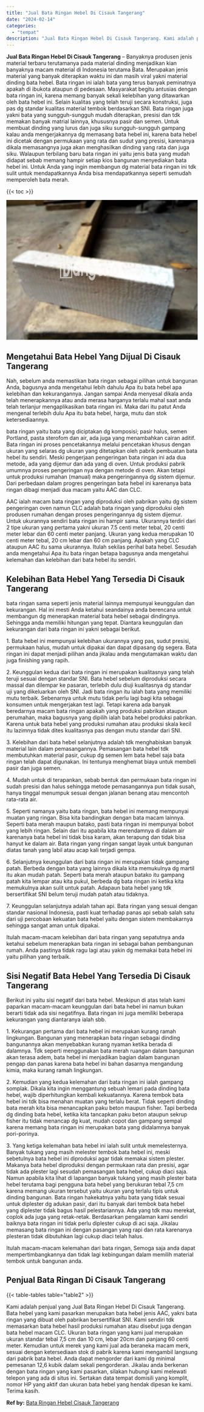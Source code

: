 ```yaml
---
title: "Jual Bata Ringan Hebel Di Cisauk Tangerang"
date: "2024-02-14"
categories: 
  - "tempat"
description: "Jual Bata Ringan Hebel Di Cisauk Tangerang. Kami adalah penjual yang Jual Bata Ringan Hebel Di Cisauk Tangerang. Bata hebel yang kami pasarkan merupakan bata..."
---
```


**Jual Bata Ringan Hebel Di Cisauk Tangerang** – Banyaknya produsen jenis material terbaru terutamanya pada material dinding menjadikan kian banyaknya macam material di Indonesia terutama Bata. Merupakan jenis material yang banyak diterapkan waktu ini dan masih viral yakni material dinding bata hebel. Bata ringan ini ialah bata yang terus banyak peminatnya apakah di ibukota ataupun di pedesaan. Masyarakat begitu antusias dengan bata ringan ini, karena memang banyak sekali kelebihan yang ditawarkan oleh bata hebel ini. Selain kualitas yang telah teruji secara konstruksi, juga pas dg standar kualitas material tembok berdasarkan SNI. Bata ringan juga yakni bata yang sungguh-sungguh mudah diterapkan, presisi dan tdk memakan banyak matrial lainnya, khususnya pasir dan semen. Untuk membuat dinding yang lurus dan juga siku sungguh-sungguh gampang kalau anda mengerjakannya dg memasang bata hebel ini, karena bata hebel ini dicetak dengan permukaan yang rata dan sudut yang presisi, karenanya dikala memasangnya juga akan menghasilkan dinding yang rata dan juga siku. Walaupun terbilang baru bata ringan ini yaitu jenis bata yang mudah didapat sebab memang hampir setiap kios bangunan menyediakan bata hebel ini. Untuk Anda yang ingin membangun dg material bata ringan ini tdk sulit untuk mendapatkannya Anda bisa mendapatkannya seperti semudah memperoleh bata merah.

{{< toc >}}

![Jual Bata Ringan Hebel Di Cisauk Tangerang](/images/jual-hebel-murah-04.png)

## Mengetahui Bata Hebel Yang Dijual Di Cisauk Tangerang

Nah, sebelum anda memastikan bata ringan sebagai pilihan untuk bangunan Anda, bagusnya anda mengetahui lebih dahulu Apa itu bata hebel apa kelebihan dan kekurangannya. Jangan sampai Anda menyesal dikala anda telah menerapkannya atau anda merasa harganya terlalu mahal saat anda telah terlanjur mengaplikasikan bata ringan ini. Maka dari itu patut Anda mengenal terlebih dulu Apa itu bata hebel, harga, mutu dan stok ketersediaannya.

bata ringan yaitu bata yang diciptakan dg komposisi; pasir halus, semen Portland, pasta sterofom dan air, ada juga yang menambahkan cairan aditif. Bata ringan ini proses pencetakannya melalui pencetakan khusus dengan ukuran yang selaras dg ukuran yang ditetapkan oleh pabrik pembuatan bata hebel itu sendiri. Meski pengerjaan pengeringan bata ringan ini ada dua metode, ada yang dijemur dan ada yang di oven. Untuk produksi pabrik umumnya proses pengeringan nya dengan metode di oven. Akan tetapi untuk produksi rumahan (manual) maka pengeringannya dg sistem dijemur. Dari perbedaan dalam progres pengeringan bata hebel ini karenanya bata ringan dibagi menjadi dua macam yaitu AAC dan CLC.

AAC ialah macam bata ringan yang diproduksi oleh pabrikan yaitu dg sistem pengeringan oven namun CLC adalah bata ringan yang diproduksi oleh produsen rumahan dengan proses pengeringannya dg sistem dijemur. Untuk ukurannya sendiri bata ringan ini hampir sama. Ukurannya terdiri dari 2 tipe ukuran yang pertama yakni ukuran 7.5 centi meter tebal, 20 centi meter lebar dan 60 centi meter panjang. Ukuran yang kedua merupakan 10 centi meter tebal, 20 cm lebar dan 60 cm panjang. Apakah yang CLC ataupun AAC itu sama ukurannya. Itulah sekilas perihal bata hebel. Sesudah anda mengetahui Apa itu bata ringan betapa bagusnya anda mengetahui kelemahan dan kelebihan dari bata hebel itu sendiri.

## Kelebihan Bata Hebel Yang Tersedia Di Cisauk Tangerang

bata ringan sama seperti jenis material lainnya mempunyai keunggulan dan kekurangan. Hal ini mesti Anda ketahui seandainya anda berencana untuk membangun dg menerapkan material bata hebel sebagai dindingnya. Sehingga anda memiliki hitungan yang tepat. Diantara keunggulan dan kekurangan dari bata ringan ini yakni sebagai berikut.

1\. Bata hebel ini mempunyai kelebihan ukurannya yang pas, sudut presisi, permukaan halus, mudah untuk dipakai dan dapat dipasang dg segera. Bata ringan ini dapat menjadi pilihan anda jikalau anda mengutamakan waktu dan juga finishing yang rapih.

2\. Keunggulan kedua dari bata ringan ini merupakan kualitasnya yang telah teruji sesuai dengan standar SNI. Bata hebel sebelum diproduksi secara massal dan dilempar ke pasaran, terlebih dulu diuji kualitasnya dg standar uji yang dikeluarkan oleh SNI. Jadi bata ringan itu ialah bata yang memiliki mutu terbaik. Sebenarnya untuk mutu tidak perlu lagi bagi kita sebagai konsumen untuk mengerjakan test lagi. Tetapi karena ada banyak beredarnya macam bata ringan apakah yang produksi pabrikan ataupun perumahan, maka bagusnya yang dipilih ialah bata hebel produksi pabrikan. Karena untuk bata hebel yang produksi rumahan atau produksi skala kecil itu lazimnya tidak dites kualitasnya pas dengan mutu standar dari SNI.

3\. Kelebihan dari bata hebel selanjutnya adalah tdk menghabiskan banyak material lain dalam pemasangannya. Pemasangan bata hebel tdk membutuhkan material pasir, cukup dg semen lem bata hebel saja bata ringan telah dapat digunakan. Ini tentunya menghemat biaya untuk membeli pasir dan juga semen.

4\. Mudah untuk di terapankan, sebab bentuk dan permukaan bata ringan ini sudah presisi dan halus sehingga metode pemasangannya pun tidak susah, hanya tinggal menumpuk sesuai dengan jalanan benang atau mencontoh rata-rata air.

5\. Seperti namanya yaitu bata ringan, bata hebel ini memang mempunyai muatan yang ringan. Bisa kita bandingkan dengan bata macam lainnya. Seperti bata merah maupun batako, pasti bata ringan ini mempunyai bobot yang lebih ringan. Selain dari itu apabila kita merendamnya di dalam air karenanya bata hebel ini tidak bisa karam, akan terapung dan tidak bisa hanyut ke dalam air. Bata ringan yang ringan sangat layak untuk bangunan diatas tanah yang labil atau acap kali terjadi gempa.

6\. Selanjutnya keunggulan dari bata ringan ini merupakan tidak gampang patah. Berbeda dengan bata yang lainnya dikala kita memukulnya dg martil itu akan mudah patah. Seperti bata merah ataupun batako itu gampang patah kita lempar atau kita pukul, berbeda dg bata ringan ini ketika kita memukulnya akan sulit untuk patah. Adapaun bata hebel yang tdk bersertifikat SNI belum teruji mudah patah atau tidaknya.

7\. Keunggulan selanjutnya adalah tahan api. Bata ringan yang sesuai dengan standar nasional Indonesia, pasti kuat terhadap panas api sebab salah satu dari uji percobaan kekuatan bata hebel yaitu dengan sistem membakarnya sehingga sangat aman untuk dipakai.

Itulah macam-macam kelebihan dari bata ringan yang sepatutnya anda ketahui sebelum menerapkan bata ringan ini sebagai bahan pembangunan rumah. Anda pastinya tidak ragu lagi atau yakin dg memakai bata hebel ini yaitu pilihan yang terbaik.

## Sisi Negatif Bata Hebel Yang Tersedia Di Cisauk Tangerang

Berikut ini yaitu sisi negatif dari bata hebel. Meskipun di atas telah kami paparkan macam-macam keunggulan dari bata hebel ini namun bukan berarti tidak ada sisi negatifnya. Bata ringan ini juga memiliki beberapa kekurangan yang diantaranya ialah sbb.

1\. Kekurangan pertama dari bata hebel ini merupakan kurang ramah lingkungan. Bangunan yang menerapkan bata ringan sebagai dinding bangunannya akan menyebabkan kurang nyaman ketika berada di dalamnya. Tdk seperti menggunakan bata merah ruangan dalam bangunan akan terasa adem, bata hebel ini menjadikan bagian dalam bangunan pengap dan panas karena bata hebel ini bahan dasarnya mengandung kimia, maka kurang ramah lingkungan.

2\. Kemudian yang kedua kelemahan dari bata ringan ini ialah gampang somplak. Dikala kita ingin menggantung sebuah lemari pada dinding bata hebel, wajib diperhitungkan kembali kekuatannya. Karena tembok bata hebel ini tdk bisa menahan muatan yang terlalu berat. Tidak seperti dinding bata merah kita bisa menancapkan paku beton maupun fisher. Tapi berbeda dg dinding bata hebel, ketika kita tancapkan paku beton ataupun sekrup fisher itu tidak menancap dg kuat, mudah copot dan gampang sempal karena memang bata ringan ini merupakan bata yang didalamnya banyak pori-porinya.

3\. Yang ketiga kelemahan bata hebel ini ialah sulit untuk memelesternya. Banyak tukang yang masih melester tembok bata hebel ini, meski sebetulnya bata hebel ini diproduksi agar tidak memakai sistem plester. Makanya bata hebel diproduksi dengan permukaan rata dan presisi, agar tidak ada plester lagi sesudah pemasangan bata hebel, cukup diaci saja. Namun apabila kita lihat di lapangan banyak tukang yang masih plester bata hebel terutama bagi pengguna bata hebel yang berukuran tebal 7,5 cm karena memang ukuran tersebut yaitu ukuran yang terlalu tipis untuk dinding bangunan. Bata ringan hakekatnya yaitu bata yang tidak sesuai untuk diplester dg adukan pasir, dari itu banyak dari tembok bata hebel yang diplester tidak bagus hasil pelestariannya. Ada yang tdk mau merekat, coplok ada juga yang retak-retak. Berdasarkan pengalaman kami sendiri baiknya bata ringan ini tidak perlu diplester cukup di aci saja. Jikalau memasang bata ringan ini dengan pasangan yang rapi dan rata karenanya plesteran tidak dibutuhkan lagi cukup diaci telah halus.

Itulah macam-macam kelemahan dari bata ringan, Semoga saja anda dapat mempertimbangkannya dan tidak lagi kebingungan dalam memilih material tembok untuk bangunan anda.

## Penjual Bata Ringan Di Cisauk Tangerang

{{< table-tables table="table2" >}}

Kami adalah penjual yang Jual Bata Ringan Hebel Di Cisauk Tangerang. Bata hebel yang kami pasarkan merupakan bata hebel jenis AAC, yakni bata ringan yang dibuat oleh pabrikan bersertifikat SNI. Kami sendiri tdk memasarkan bata hebel hasil produksi rumahan atau disebut juga dengan bata hebel macam CLC. Ukuran bata ringan yang kami jual merupakan ukuran standar tebal 7,5 cm dan 10 cm, lebar 20cm dan panjang 60 centi meter. Kemudian untuk merek yang kami jual ada beraneka macam merk, sesuai dengan ketersediaan stok di pabrik karena kami mengambil langsung dari pabrik bata hebel. Anda dapat mengorder dari kami dg minimal pemesanan 12,6 kubik dalam sekali pengorderan. Jikalau anda berkenan dengan bata ringan yang kami pasarkan, silakan hubungi kami melewati telepon yang ada di situs ini. Sertakan data tempat domisili yang komplit, nomor HP yang aktif dan ukuran bata hebel yang hendak dipesan ke kami. Terima kasih.

**Ref by:** [Bata Ringan Hebel Cisauk Tangerang](https://id.wikipedia.org/wiki/Bata)
